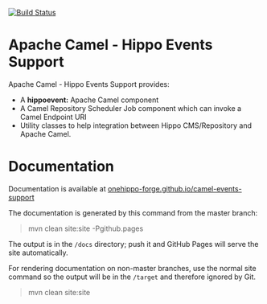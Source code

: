 [![Build Status](https://travis-ci.org/onehippo-forge/camel-events-support.svg?branch=develop)](https://travis-ci.org/onehippo-forge/camel-events-support)

# Apache Camel - Hippo Events Support

Apache Camel - Hippo Events Support provides: 
- A **hippoevent:** Apache Camel component
- A Camel Repository Scheduler Job component which can invoke a Camel Endpoint URI
- Utility classes to help integration between Hippo CMS/Repository and Apache Camel.

# Documentation 

Documentation is available at [onehippo-forge.github.io/camel-events-support](https://onehippo-forge.github.io/camel-events-support)

The documentation is generated by this command from the master branch:

 > mvn clean site:site -Pgithub.pages 
 
The output is in the ```/docs``` directory; push it and GitHub Pages will serve the site automatically. 

For rendering documentation on non-master branches, use the normal site command so the output will be in the ```/target``` 
and therefore ignored by Git.

 > mvn clean site:site
